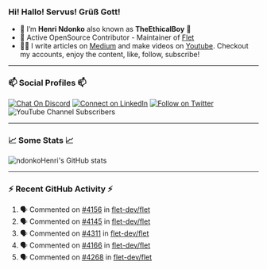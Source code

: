 ### Hi! Hallo! Servus! Grüß Gott!

- 🙂  I’m **Henri Ndonko** also known as **TheEthicalBoy** 👾
- 🚀  Active OpenSource Contributor - Maintainer of [Flet](https://github.com/flet-dev/flet) 
- 👨‍🏫  I write articles on [Medium](https://ndonkohenri.medium.com/) and make videos on [Youtube](https://youtube.com/@ndonkoHenri). Checkout my accounts, enjoy the content, like, follow, subscribe!

---

### 📫 Social Profiles 📫

[![Chat On Discord](https://img.shields.io/badge/--discord?label=Username=the_ethical_boy&logo=Discord&style=social)](https://github.com/ndonkoHenri) 
[![Connect on LinkedIn](https://img.shields.io/badge/--linkedin?label=LinkedIn&logo=LinkedIn&style=social)](https://www.linkedin.com/in/ndonkohenri) 
[![Follow on Twitter](https://img.shields.io/badge/--twitter?label=Twitter&logo=Twitter&style=social)](https://twitter.com/ndonkoHenri)
![YouTube Channel Subscribers](https://img.shields.io/youtube/channel/subscribers/UC2j9sVx0O7M8CebjMtyCuNQ?style=social&label=Youtube&link=https%3A%2F%2Fyoutube.com%2F%40ndonkoHenri)

---

### 📈 Some Stats 📈

<!-- <a href="https://github.com/ndonkoHenri">
<img src="https://github.com/ndonkoHenri/github-stats/blob/master/generated/overview.svg#gh-dark-mode-only" />
<img src="https://github.com/ndonkoHenri/github-stats/blob/master/generated/languages.svg#gh-dark-mode-only" />
<img src="https://github.com/ndonkoHenri/github-stats/blob/master/generated/overview.svg#gh-light-mode-only" />
<img src="https://github.com/ndonkoHenri/github-stats/blob/master/generated/languages.svg#gh-light-mode-only" />
</a> -->

<!-- ![ndonkoHenri's GitHub stats](https://github-readme-stats.vercel.app/api?username=ndonkoHenri&show_icons=true) -->

![ndonkoHenri's GitHub stats](https://github-readme-stats.vercel.app/api?username=ndonkoHenri&theme=tokyonight&show_icons=true&title_color=fff&text_color=fff)

<!-- [![Top Langs](https://github-readme-stats.vercel.app/api/top-langs/?username=ndonkoHenri)](https://github.com/ndonkoHenri/github-readme-stats) -->

---

### :zap: Recent GitHub Activity :zap:

<!--START_SECTION:activity-->
1. 🗣 Commented on [#4156](https://github.com/flet-dev/flet/pull/4156#issuecomment-2496994615) in [flet-dev/flet](https://github.com/flet-dev/flet)
2. 🗣 Commented on [#4145](https://github.com/flet-dev/flet/pull/4145#issuecomment-2496989557) in [flet-dev/flet](https://github.com/flet-dev/flet)
3. 🗣 Commented on [#4311](https://github.com/flet-dev/flet/pull/4311#issuecomment-2496983156) in [flet-dev/flet](https://github.com/flet-dev/flet)
4. 🗣 Commented on [#4166](https://github.com/flet-dev/flet/pull/4166#issuecomment-2496972553) in [flet-dev/flet](https://github.com/flet-dev/flet)
5. 🗣 Commented on [#4268](https://github.com/flet-dev/flet/pull/4268#issuecomment-2496971377) in [flet-dev/flet](https://github.com/flet-dev/flet)
<!--END_SECTION:activity-->
